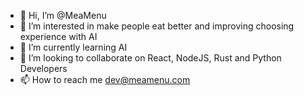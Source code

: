 - 👋 Hi, I’m @MeaMenu
- 👀 I’m interested in make people eat better and improving choosing experience with AI
- 🌱 I’m currently learning AI
- 💞️ I’m looking to collaborate on React, NodeJS, Rust and Python Developers
- 📫 How to reach me dev@meamenu.com

<!---
MeaMenu/MeaMenu is a ✨ special ✨ repository because its `README.md` (this file) appears on your GitHub profile.
You can click the Preview link to take a look at your changes.
--->

